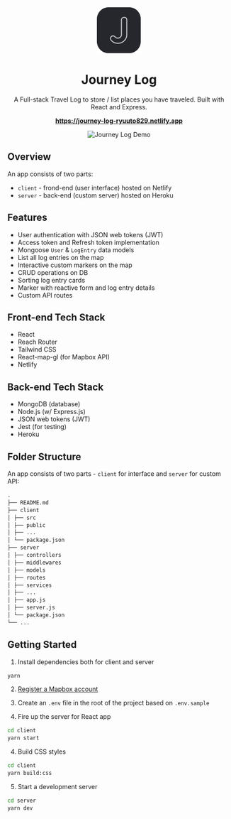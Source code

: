 <div align="center">

<img alt="Journey Log Logo" src="https://raw.githubusercontent.com/ryuuto829/journey-log/master/_assets/logo.png" width="100" />
  
# Journey Log

A Full-stack Travel Log to store / list places you have traveled. Built with React and Express.

**https://journey-log-ryuuto829.netlify.app**

<img alt="Journey Log Demo" src="https://raw.githubusercontent.com/ryuuto829/journey-log/master/_assets/journey-log-demo.gif" width="740" />

</div>

## Overview

An app consists of two parts:

- `client` - frond-end (user interface) hosted on Netlify
- `server` - back-end (custom server) hosted on Heroku

## Features

- User authentication with JSON web tokens (JWT)
- Access token and Refresh token implementation
- Mongoose `User` & `LogEntry` data models
- List all log entries on the map
- Interactive custom markers on the map
- CRUD operations on DB
- Sorting log entry cards
- Marker with reactive form and log entry details
- Custom API routes

## Front-end Tech Stack

- React
- Reach Router
- Tailwind CSS
- React-map-gl (for Mapbox API)
- Netlify

## Back-end Tech Stack

- MongoDB (database)
- Node.js (w/ Express.js)
- JSON web tokens (JWT)
- Jest (for testing)
- Heroku

## Folder Structure

An app consists of two parts - `client` for interface and `server` for custom API:

```md
.
├── README.md
├── client
│ ├── src
│ ├── public
│ ├── ...
│ └── package.json
├── server
│ ├── controllers
│ ├── middlewares
│ ├── models
│ ├── routes
│ ├── services
│ ├── ...
│ ├── app.js
│ ├── server.js
│ └── package.json
└── ...
```

## Getting Started

1. Install dependencies both for client and server

```bash
yarn
```

2. [Register a Mapbox account](https://www.mapbox.com/)

3. Create an `.env` file in the root of the project based on `.env.sample`

4. Fire up the server for React app

```bash
cd client
yarn start
```

4. Build CSS styles

```bash
cd client
yarn build:css
```

5. Start a development server

```bash
cd server
yarn dev
```
